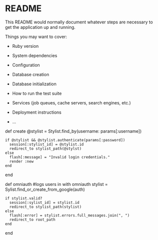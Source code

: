 # README

This README would normally document whatever steps are necessary to get the
application up and running.

Things you may want to cover:

* Ruby version

* System dependencies

* Configuration

* Database creation

* Database initialization

* How to run the test suite

* Services (job queues, cache servers, search engines, etc.)

* Deployment instructions

* ...




def create
    @stylist = Stylist.find_by(username: params[:username])
   
    if @stylist && @stylist.authenticate(params[:password])
      session[:stylist_id] = @stylist.id
      redirect_to stylist_path(@stylst)
    else
      flash[:message] = "Invalid login credentials."
      render :new
    end
  end



def omniauth #logs users in with omniauth
    stylist = Sylist.find_or_create_from_google(auth)

    if stylist.valid?
      session[:sylist_id] = stylist.id
      redirect_to stylist_path(stylist)  
    else
      flash[:error] = stylist.errors.full_messages.join(", ")
      redirect_to root_path
    end
  end


 